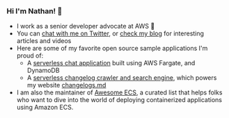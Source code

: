 ### Hi I'm Nathan! 👋

- I work as a senior developer advocate at AWS 🥑
- You can [chat with me on Twitter](https://twitter.com/nathankpeck), or [check my blog](https://nathanpeck.com) for interesting articles and videos
- Here are some of my favorite open source sample applications I'm proud of:
  - A [serverless chat application](https://github.com/nathanpeck/socket.io-chat-fargate) built using AWS Fargate, and DynamoDB
  - A [serverless changelog crawler and search engine](https://github.com/aws-samples/aws-cdk-changelogs-demo), which powers my website [changelogs.md](https://changelogs.md)
- I am also the maintainer of [Awesome ECS](https://github.com/nathanpeck/awesome-ecs/blob/master/README.md), a curated list that helps folks who want to dive into the world of deploying containerized applications using Amazon ECS.
